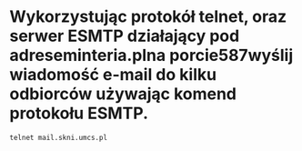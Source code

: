 # Wykorzystując protokół telnet, oraz serwer ESMTP działający pod adreseminteria.plna porcie587wyślij wiadomość e-mail do kilku odbiorców używając komend protokołu ESMTP.

```cmd
telnet mail.skni.umcs.pl

